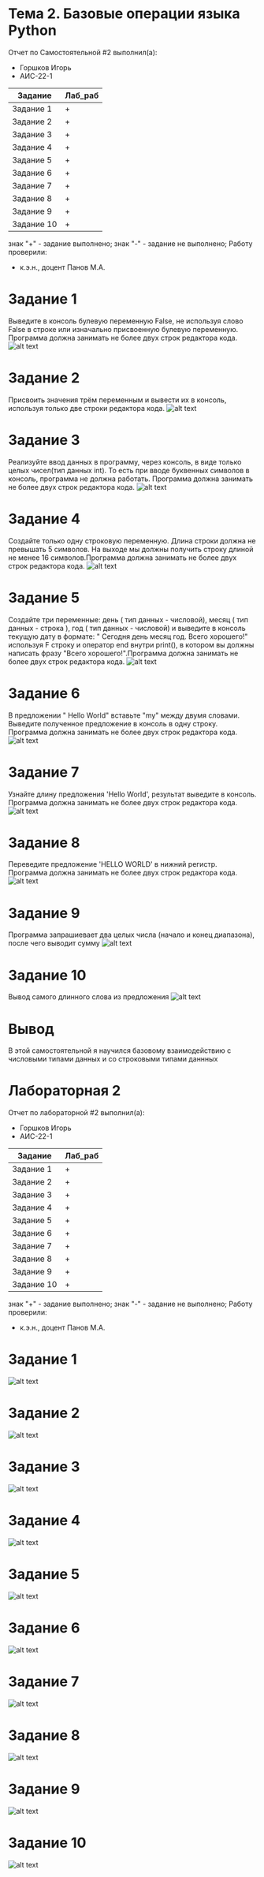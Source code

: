 # Тема 2. Базовые операции языка Python
Отчет по Самостоятельной #2 выполнил(а):
- Горшков Игорь
- АИС-22-1

| Задание | Лаб_раб |
| ------ | ------ |
| Задание 1 | + |
| Задание 2 | + |
| Задание 3 | + |
| Задание 4 | + |
| Задание 5 | + |
| Задание 6 | + |
| Задание 7 | + |
| Задание 8 | + |
| Задание 9 | + |
| Задание 10 | + |

знак "+" - задание выполнено; знак "-" - задание не выполнено;
Работу проверили:
- к.э.н., доцент Панов М.А.

# Задание 1
Выведите в консоль булевую переменную False, не используя слово False в строке или изначально присвоенную булевую переменную. Программа должна занимать не более двух строк редактора кода.
![alt text](https://github.com/vilgelmanderson/Samostoyatelnaya_rabota_2/blob/main/1.PNG)

# Задание 2
Присвоить значения трём переменным и вывести их в консоль, используя только две строки редактора кода.
![alt text](https://github.com/vilgelmanderson/Samostoyatelnaya_rabota_2/blob/main/2.PNG)

# Задание 3
Реализуйте ввод данных в программу, через консоль, в виде только целых чисел(тип данных int). То есть при вводе буквенных символов в консоль, программа не должна работать. Программа должна занимать не более двух строк редактора кода.
![alt text](https://github.com/vilgelmanderson/Samostoyatelnaya_rabota_2/blob/main/3.PNG)

# Задание 4
Создайте только одну строковую переменную. Длина строки должна не превышать 5 символов. На выходе мы должны получить строку длиной не менее 16 символов.Программа должна занимать не более двух строк редактора кода.
![alt text](https://github.com/vilgelmanderson/Samostoyatelnaya_rabota_2/blob/main/4.PNG)

# Задание 5
Создайте три переменные: день ( тип данных - числовой), месяц ( тип данных - строка ), год ( тип данных - числовой) и выведите в консоль текущую дату в формате: " Сегодня день месяц год. Всего хорошего!" используя F строку и оператор end внутри print(), в котором вы должны написать фразу "Всего хорошего!".Программа должна занимать не более двух строк редактора кода. 
![alt text](https://github.com/vilgelmanderson/Samostoyatelnaya_rabota_2/blob/main/5.PNG)

# Задание 6
В предложении " Hello World" вставьте "my" между двумя словами. Выведите полученное предложение в консоль в одну строку. Программа должна занимать не более двух строк редактора кода. 
![alt text](https://github.com/vilgelmanderson/Samostoyatelnaya_rabota_2/blob/main/6.PNG)

# Задание 7
Узнайте длину предложения 'Hello World', результат выведите в консоль. Программа должна занимать не более двух строк редактора кода.
![alt text](https://github.com/vilgelmanderson/Samostoyatelnaya_rabota_2/blob/main/7.PNG)

# Задание 8
Переведите предложение 'HELLO WORLD' в нижний регистр. Программа должна занимать не более двух строк редактора кода.
![alt text](https://github.com/vilgelmanderson/Samostoyatelnaya_rabota_2/blob/main/8.PNG)

# Задание 9
Программа запрашиевает два целых числа (начало и конец диапазона), после чего выводит сумму
![alt text](https://github.com/vilgelmanderson/Samostoyatelnaya_rabota_2/blob/main/9.PNG)

# Задание 10
Вывод самого длинного слова из предложения
![alt text](https://github.com/vilgelmanderson/Samostoyatelnaya_rabota_2/blob/main/10.PNG)

# Вывод
В этой самостоятельной я научился базовому взаимодействию с числовыми типами данных и со строковыми типами даннных

# Лабораторная 2

Отчет по лабораторной #2 выполнил(а):
- Горшков Игорь
- АИС-22-1

| Задание | Лаб_раб |
| ------ | ------ |
| Задание 1 | + |
| Задание 2 | + |
| Задание 3 | + |
| Задание 4 | + |
| Задание 5 | + |
| Задание 6 | + |
| Задание 7 | + |
| Задание 8 | + |
| Задание 9 | + |
| Задание 10 | + |

знак "+" - задание выполнено; знак "-" - задание не выполнено;
Работу проверили:
- к.э.н., доцент Панов М.А.

# Задание 1
![alt text](https://github.com/vilgelmanderson/Samostoyatelnaya_rabota_2/blob/main/11.PNG)
# Задание 2
![alt text](https://github.com/vilgelmanderson/Samostoyatelnaya_rabota_2/blob/main/12.PNG)
# Задание 3
![alt text](https://github.com/vilgelmanderson/Samostoyatelnaya_rabota_2/blob/main/13.PNG)
# Задание 4
![alt text](https://github.com/vilgelmanderson/Samostoyatelnaya_rabota_2/blob/main/14.PNG)
# Задание 5
![alt text](https://github.com/vilgelmanderson/Samostoyatelnaya_rabota_2/blob/main/15.PNG)
# Задание 6
![alt text](https://github.com/vilgelmanderson/Samostoyatelnaya_rabota_2/blob/main/16.PNG)
# Задание 7
![alt text](https://github.com/vilgelmanderson/Samostoyatelnaya_rabota_2/blob/main/17.PNG)
# Задание 8
![alt text](https://github.com/vilgelmanderson/Samostoyatelnaya_rabota_2/blob/main/18.PNG)
# Задание 9
![alt text](https://github.com/vilgelmanderson/Samostoyatelnaya_rabota_2/blob/main/19.PNG)
# Задание 10
![alt text](https://github.com/vilgelmanderson/Samostoyatelnaya_rabota_2/blob/main/20.PNG)
